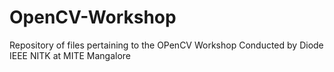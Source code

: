 # OpenCV-Workshop
Repository of files pertaining to the OPenCV Workshop Conducted by Diode IEEE NITK at MITE Mangalore
